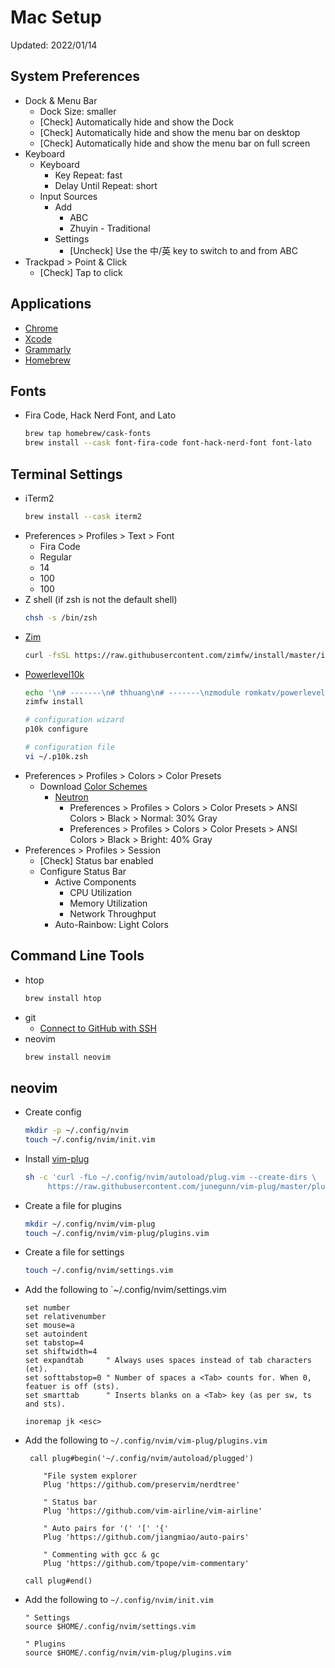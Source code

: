 # Mac Setup
Updated: 2022/01/14

## System Preferences
- Dock & Menu Bar
  - Dock Size: smaller
  - [Check] Automatically hide and show the Dock
  - [Check] Automatically hide and show the menu bar on desktop
  - [Check] Automatically hide and show the menu bar on full screen
- Keyboard
  - Keyboard
    - Key Repeat: fast
    - Delay Until Repeat: short
  - Input Sources
    - Add
      - ABC
      - Zhuyin - Traditional
    - Settings
      - [Uncheck] Use the 中/英 key to switch to and from ABC
- Trackpad > Point & Click
  - [Check] Tap to click

## Applications
- [Chrome](https://www.google.com/chrome)
- [Xcode](https://apps.apple.com/tw/app/xcode/id497799835)
- [Grammarly](https://app.grammarly.com/apps)
- [Homebrew](https://brew.sh/)

## Fonts
- Fira Code, Hack Nerd Font, and Lato
  ```sh
  brew tap homebrew/cask-fonts
  brew install --cask font-fira-code font-hack-nerd-font font-lato
  ```

## Terminal Settings
- iTerm2
  ```sh
  brew install --cask iterm2
  ```
- Preferences > Profiles > Text > Font
  - Fira Code
  - Regular
  - 14
  - 100
  - 100
- Z shell (if zsh is not the default shell)
  ```sh
  chsh -s /bin/zsh
  ```
- [Zim](https://github.com/zimfw/zimfw)
  ```sh
  curl -fsSL https://raw.githubusercontent.com/zimfw/install/master/install.zsh | zsh
  ```
- [Powerlevel10k](https://github.com/romkatv/powerlevel10k)
  ```sh
  echo '\n# -------\n# thhuang\n# -------\nzmodule romkatv/powerlevel10k --use degit\n' >> ~/.zimrc
  zimfw install
  
  # configuration wizard
  p10k configure
  
  # configuration file
  vi ~/.p10k.zsh
  ```
- Preferences > Profiles > Colors > Color Presets
  - Download [Color Schemes](https://github.com/mbadolato/iTerm2-Color-Schemes)
    - [Neutron](https://github.com/mbadolato/iTerm2-Color-Schemes/blob/master/schemes/Neutron.itermcolors)
      - Preferences > Profiles > Colors > Color Presets > ANSI Colors > Black > Normal: 30% Gray
      - Preferences > Profiles > Colors > Color Presets > ANSI Colors > Black > Bright: 40% Gray
- Preferences > Profiles > Session
  - [Check] Status bar enabled
  - Configure Status Bar
    - Active Components
      - CPU Utilization
      - Memory Utilization
      - Network Throughput
    - Auto-Rainbow: Light Colors

## Command Line Tools
- htop
  ```sh
  brew install htop
  ```
- git
  - [Connect to GitHub with SSH](https://docs.github.com/en/authentication/connecting-to-github-with-ssh)
- neovim
  ```sh
  brew install neovim
  ```
  
## neovim
- Create config
  ```sh
  mkdir -p ~/.config/nvim
  touch ~/.config/nvim/init.vim
  ```
- Install [vim-plug](https://github.com/junegunn/vim-plug)
  ```sh
  sh -c 'curl -fLo ~/.config/nvim/autoload/plug.vim --create-dirs \
       https://raw.githubusercontent.com/junegunn/vim-plug/master/plug.vim'
  ```
- Create a file for plugins
  ```sh
  mkdir ~/.config/nvim/vim-plug
  touch ~/.config/nvim/vim-plug/plugins.vim
  ```
- Create a file for settings
  ```sh
  touch ~/.config/nvim/settings.vim
  ```
- Add the following to `~/.config/nvim/settings.vim
  ```vim
  set number
  set relativenumber
  set mouse=a
  set autoindent
  set tabstop=4
  set shiftwidth=4
  set expandtab     " Always uses spaces instead of tab characters (et).
  set softtabstop=0 " Number of spaces a <Tab> counts for. When 0, featuer is off (sts).
  set smarttab      " Inserts blanks on a <Tab> key (as per sw, ts and sts).

  inoremap jk <esc>
  ```
- Add the following to `~/.config/nvim/vim-plug/plugins.vim`
  ```vim
   call plug#begin('~/.config/nvim/autoload/plugged')

      "File system explorer
      Plug 'https://github.com/preservim/nerdtree'

      " Status bar
      Plug 'https://github.com/vim-airline/vim-airline'

      " Auto pairs for '(' '[' '{'
      Plug 'https://github.com/jiangmiao/auto-pairs'

      " Commenting with gcc & gc
      Plug 'https://github.com/tpope/vim-commentary'

  call plug#end()
  ```
- Add the following to `~/.config/nvim/init.vim`
  ```vim
  " Settings
  source $HOME/.config/nvim/settings.vim
  
  " Plugins
  source $HOME/.config/nvim/vim-plug/plugins.vim
  ```
